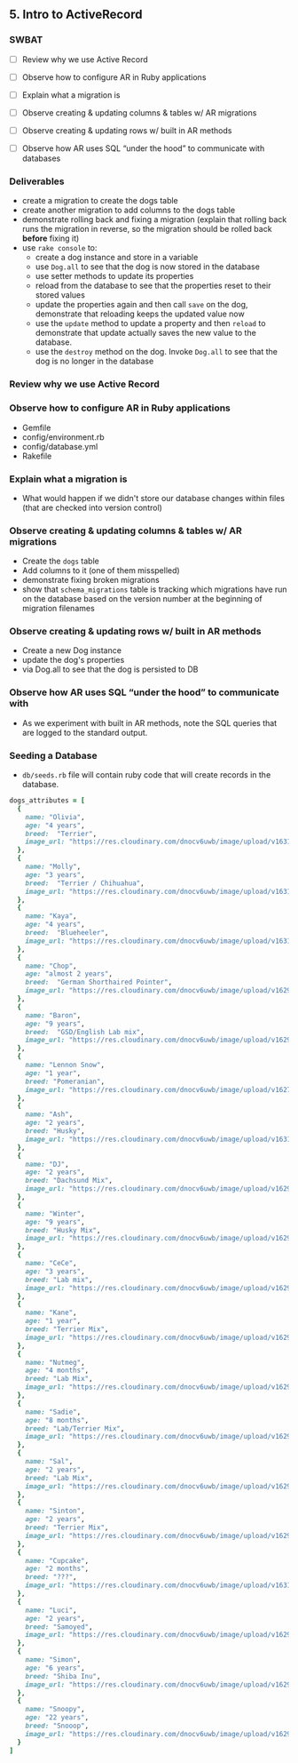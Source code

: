 ## 5. Intro to ActiveRecord
### SWBAT

- [ ] Review why we use Active Record
- [ ] Observe how to configure AR in Ruby applications
- [ ] Explain what a migration is 
- [ ] Observe creating & updating columns & tables w/ AR migrations
- [ ] Observe creating & updating rows w/ built in AR methods
- [ ] Observe how AR uses SQL “under the hood” to communicate with databases


### Deliverables

- create a migration to create the dogs table
- create another migration to add columns to the dogs table
- demonstrate rolling back and fixing a migration (explain that rolling back runs the migration in reverse, so the migration should be rolled back **before** fixing it)
- use `rake console` to:
  - create a dog instance and store in a variable
  - use `Dog.all` to see that the dog is now stored in the database
  - use setter methods to update its properties
  - reload from the database to see that the properties reset to their stored values
  - update the properties again and then call `save` on the dog, demonstrate that reloading keeps the updated value now
  - use the `update` method to update a property and then `reload` to demonstrate that update actually saves the new value to the database.
  - use the `destroy` method on the dog. Invoke `Dog.all` to see that the dog is no longer in the database


### Review why we use Active Record

### Observe how to configure AR in Ruby applications

- Gemfile
- config/environment.rb
- config/database.yml
- Rakefile

### Explain what a migration is 

- What would happen if we didn't store our database changes within files (that are checked into version control)

### Observe creating & updating columns & tables w/ AR migrations

- Create the `dogs` table
- Add columns to it (one of them misspelled)
- demonstrate fixing broken migrations
- show that `schema_migrations` table is tracking which migrations have run on the database based on the version number at the beginning of migration filenames

### Observe creating & updating rows w/ built in AR methods

- Create a new Dog instance
- update the dog's properties
- via Dog.all to see that the dog is persisted to DB

### Observe how AR uses SQL “under the hood” to communicate with 

- As we experiment with built in AR methods, note the SQL queries that are logged to the standard output.

### Seeding a Database

- `db/seeds.rb` file will contain ruby code that will create records in the database.

```rb
dogs_attributes = [
  {
    name: "Olivia",	
    age: "4 years",
    breed:	"Terrier",
    image_url: "https://res.cloudinary.com/dnocv6uwb/image/upload/v1631229064/zx6CPsp_d_utkmww.webp"
  },
  {
    name: "Molly",	
    age: "3 years",
    breed:	"Terrier / Chihuahua",
    image_url: "https://res.cloudinary.com/dnocv6uwb/image/upload/v1631229038/EEE90-E50-25-F0-4-DF0-98-B2-0-E0-B6-F9-BAA89_menwgg.jpg"  
  },
  {
    name: "Kaya",	
    age: "4 years",
    breed:	"Blueheeler",
    image_url: "https://res.cloudinary.com/dnocv6uwb/image/upload/v1631229011/8136c615d670e214f80de4e7fcdf8607--cattle-dogs-mans_vgyqqa.jpg"
  },
  {
    name: "Chop",	
    age: "almost 2 years",
    breed:	"German Shorthaired Pointer",
    image_url: "https://res.cloudinary.com/dnocv6uwb/image/upload/v1629822267/cdbd77592e3ef91e8cc1cf67d936f94f_fkozjt.jpg"
  },
  {
    name: "Baron",	
    age: "9 years",
    breed:	"GSD/English Lab mix",
    image_url: "https://res.cloudinary.com/dnocv6uwb/image/upload/v1629567379/baron_x0s6ai.jpg"
  },
  {
    name: "Lennon Snow",
    age: "1 year",
    breed: "Pomeranian",
    image_url: "https://res.cloudinary.com/dnocv6uwb/image/upload/v1627585625/lennon-with-tennis-ball_slg2zn.jpg"
  },
  {
    name: "Ash",
    age: "2 years",
    breed: "Husky",
    image_url: "https://res.cloudinary.com/dnocv6uwb/image/upload/v1631229192/photo-1568572933382-74d440642117_p6mrgm.jpg"
  },
  {
    name: "DJ", 
    age: "2 years",
    breed: "Dachsund Mix",
    image_url: "https://res.cloudinary.com/dnocv6uwb/image/upload/v1629822169/365758759_qyupo8.jpg"
  },
  {
    name: "Winter",
    age: "9 years",
    breed: "Husky Mix",
    image_url: "https://res.cloudinary.com/dnocv6uwb/image/upload/v1629822144/561229495_lldnll.jpg"
  },
  {
    name: "CeCe",
    age: "3 years",
    breed: "Lab mix",
    image_url: "https://res.cloudinary.com/dnocv6uwb/image/upload/v1629821709/ee7eee7ee62c9c2b053e65dc9c9e1a55_iwjweh.jpg"
  },
  {
    name: "Kane",
    age: "1 year",
    breed: "Terrier Mix",
    image_url: "https://res.cloudinary.com/dnocv6uwb/image/upload/v1629821681/2_lu9ccw.jpg"
  },
  {
    name: "Nutmeg",
    age: "4 months",
    breed: "Lab Mix",
    image_url: "https://res.cloudinary.com/dnocv6uwb/image/upload/v1629822016/Nutmegupdate97_kyqlqo.jpg"
  },
  {
    name: "Sadie",
    age: "8 months",
    breed: "Lab/Terrier Mix",
    image_url: "https://res.cloudinary.com/dnocv6uwb/image/upload/v1629822095/55860f51e40159e2c34766352b214c36_g3plyx.jpg"
  },
  {
    name: "Sal",
    age: "2 years",
    breed: "Lab Mix",
    image_url: "https://res.cloudinary.com/dnocv6uwb/image/upload/v1629822067/83c97c9fe7d2d82ce90c1d8ca9fde44c_zckdjy.jpg"
  },
  {
    name: "Sinton",
    age: "2 years",
    breed: "Terrier Mix",
    image_url: "https://res.cloudinary.com/dnocv6uwb/image/upload/v1629821474/4_bbgw1p.jpg"
  },
  {
    name: "Cupcake",
    age: "2 months",
    breed: "???",
    image_url: "https://res.cloudinary.com/dnocv6uwb/image/upload/v1631229142/it-s-national-dog-day-dogs-41538267-400-400_fvq8wk.jpg"
  },
  {
    name: "Luci",
    age: "2 years",
    breed: "Samoyed",
    image_url: "https://res.cloudinary.com/dnocv6uwb/image/upload/v1629822371/f6p9jE2_acndnl.jpg"
  },
  {
    name: "Simon",
    age: "6 years",
    breed: "Shiba Inu",
    image_url: "https://res.cloudinary.com/dnocv6uwb/image/upload/v1629822438/B3-FAF888-5656-4746-BE22-597185404078_bpbvvs.jpg"
  },
  {
    name: "Snoopy",
    age: "22 years",
    breed: "Snooop",
    image_url: "https://res.cloudinary.com/dnocv6uwb/image/upload/v1629822337/sn-color_qesmhx.jpg"
  }
]
```